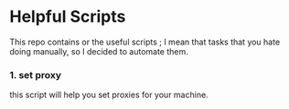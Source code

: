 # Helpful Scripts

This repo contains or the useful scripts ; I mean that tasks that you hate doing manually,
so I decided to automate them.

### 1. set proxy
this script will help you set proxies for your machine.

